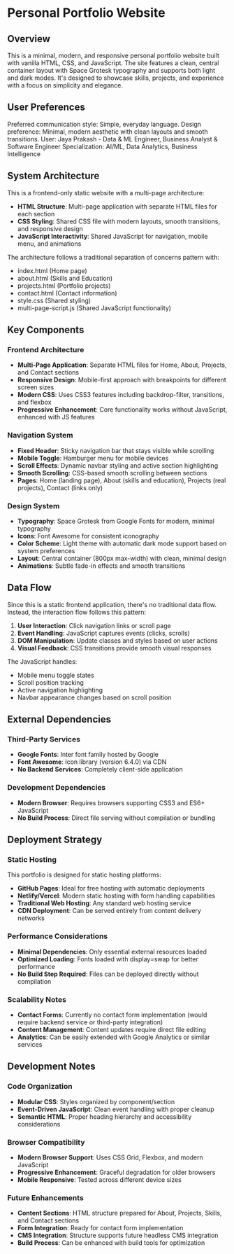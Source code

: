 # Personal Portfolio Website

## Overview

This is a minimal, modern, and responsive personal portfolio website built with vanilla HTML, CSS, and JavaScript. The site features a clean, central container layout with Space Grotesk typography and supports both light and dark modes. It's designed to showcase skills, projects, and experience with a focus on simplicity and elegance.

## User Preferences

Preferred communication style: Simple, everyday language.
Design preference: Minimal, modern aesthetic with clean layouts and smooth transitions.
User: Jaya Prakash - Data & ML Engineer, Business Analyst & Software Engineer
Specialization: AI/ML, Data Analytics, Business Intelligence

## System Architecture

This is a frontend-only static website with a multi-page architecture:

- **HTML Structure**: Multi-page application with separate HTML files for each section
- **CSS Styling**: Shared CSS file with modern layouts, smooth transitions, and responsive design
- **JavaScript Interactivity**: Shared JavaScript for navigation, mobile menu, and animations

The architecture follows a traditional separation of concerns pattern with:
- index.html (Home page)
- about.html (Skills and Education)
- projects.html (Portfolio projects)
- contact.html (Contact information)
- style.css (Shared styling)
- multi-page-script.js (Shared JavaScript functionality)

## Key Components

### Frontend Architecture
- **Multi-Page Application**: Separate HTML files for Home, About, Projects, and Contact sections
- **Responsive Design**: Mobile-first approach with breakpoints for different screen sizes
- **Modern CSS**: Uses CSS3 features including backdrop-filter, transitions, and flexbox
- **Progressive Enhancement**: Core functionality works without JavaScript, enhanced with JS features

### Navigation System
- **Fixed Header**: Sticky navigation bar that stays visible while scrolling
- **Mobile Toggle**: Hamburger menu for mobile devices
- **Scroll Effects**: Dynamic navbar styling and active section highlighting
- **Smooth Scrolling**: CSS-based smooth scrolling between sections
- **Pages**: Home (landing page), About (skills and education), Projects (real projects), Contact (links only)

### Design System
- **Typography**: Space Grotesk from Google Fonts for modern, minimal typography
- **Icons**: Font Awesome for consistent iconography
- **Color Scheme**: Light theme with automatic dark mode support based on system preferences
- **Layout**: Central container (800px max-width) with clean, minimal design
- **Animations**: Subtle fade-in effects and smooth transitions

## Data Flow

Since this is a static frontend application, there's no traditional data flow. Instead, the interaction flow follows this pattern:

1. **User Interaction**: Click navigation links or scroll page
2. **Event Handling**: JavaScript captures events (clicks, scrolls)
3. **DOM Manipulation**: Update classes and styles based on user actions
4. **Visual Feedback**: CSS transitions provide smooth visual responses

The JavaScript handles:
- Mobile menu toggle states
- Scroll position tracking
- Active navigation highlighting
- Navbar appearance changes based on scroll position

## External Dependencies

### Third-Party Services
- **Google Fonts**: Inter font family hosted by Google
- **Font Awesome**: Icon library (version 6.4.0) via CDN
- **No Backend Services**: Completely client-side application

### Development Dependencies
- **Modern Browser**: Requires browsers supporting CSS3 and ES6+ JavaScript
- **No Build Process**: Direct file serving without compilation or bundling

## Deployment Strategy

### Static Hosting
This portfolio is designed for static hosting platforms:
- **GitHub Pages**: Ideal for free hosting with automatic deployments
- **Netlify/Vercel**: Modern static hosting with form handling capabilities
- **Traditional Web Hosting**: Any standard web hosting service
- **CDN Deployment**: Can be served entirely from content delivery networks

### Performance Considerations
- **Minimal Dependencies**: Only essential external resources loaded
- **Optimized Loading**: Fonts loaded with display=swap for better performance
- **No Build Step Required**: Files can be deployed directly without compilation

### Scalability Notes
- **Contact Forms**: Currently no contact form implementation (would require backend service or third-party integration)
- **Content Management**: Content updates require direct file editing
- **Analytics**: Can be easily extended with Google Analytics or similar services

## Development Notes

### Code Organization
- **Modular CSS**: Styles organized by component/section
- **Event-Driven JavaScript**: Clean event handling with proper cleanup
- **Semantic HTML**: Proper heading hierarchy and accessibility considerations

### Browser Compatibility
- **Modern Browser Support**: Uses CSS Grid, Flexbox, and modern JavaScript
- **Progressive Enhancement**: Graceful degradation for older browsers
- **Mobile Responsive**: Tested across different device sizes

### Future Enhancements
- **Content Sections**: HTML structure prepared for About, Projects, Skills, and Contact sections
- **Form Integration**: Ready for contact form implementation
- **CMS Integration**: Structure supports future headless CMS integration
- **Build Process**: Can be enhanced with build tools for optimization